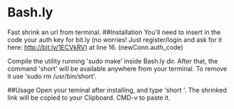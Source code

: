 # Bash.ly
Fast shrink an url from terminal.
##Installation
You'll need to insert in the code your auth key for bit.ly (no worries! Just register/login and ask for it here: http://bit.ly/1ECVkRV) at line 16. (newConn.auth_code)

Compile the utility running 'sudo make' inside Bash.ly dir. 
After that, the command 'short' will be available anywhere from your terminal.
To remove it use 'sudo rm /usr/bin/short'.

##Usage
Open your teminal after installing, and type 'short <website>'.
The shrinked link will be copied to your Clipboard. CMD-v to paste it.
